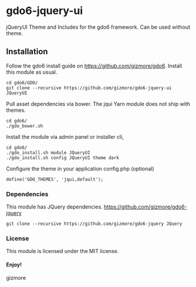 # gdo6-jquery-ui
jQueryUI Theme and Includes for the gdo6 framework. Can be used without theme.

## Installation
Follow the gdo6 install guide on https://github.com/gizmore/gdo6.
Install this module as usual.

    cd gdo6/GDO/
    git clone --recursive https://github.com/gizmore/gdo6-jquery-ui JQueryUI
    
Pull asset dependencies via bower. The jqui Yarn module does not ship with themes.

    cd gdo6/
    ./gdo_bower.sh
     
Install the module via admin panel or installer cli,

    cd gdo6/
    ./gdo_install.sh module JQueryUI
    ./gdo_install.sh config JQueryUI theme dark
    
Configure the theme in your application config.php (optional)

    define('GDO_THEMES', 'jqui,default');
    
### Dependencies
This module has JQuery dependencies. https://github.com/gizmore/gdo6-jquery

    git clone --recursive https://github.com/gizmore/gdo6-jquery JQuery

### License
This module is licensed under the MIT license.


#### Enjoy!
gizmore
    